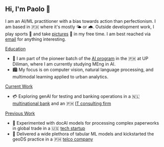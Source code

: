 ## Hi, I'm Paolo 👋

I am an AI/ML practitioner with a bias towards action than perfectionism. I am based in 🇵🇭 where it's mostly 🌤️ or 🌧️. Outside development work, I play sports 🎾 and take [pictures](https://vsco.co/jpacilo/gallery) 📸 in my free time. I am best reached via [email](joshuaacilo.13@gmail.com) for anything interesting.

<ins>Education</ins>
- 🌻 I am part of the pioneer batch of the [AI program](https://coe.upd.edu.ph/masters-of-engineering-in-artificial-intelligence/) in the 🇵🇭 at UP Diliman, where I am currently studying MEng in AI.
- 🏙️ My focus is on computer vision, natural language processing, and multimodal learning applied to urban analytics.

<ins>Current Work</ins>
- 💳 Exploring genAI for testing and banking operations in a 🇳🇱 [multinational bank](https://www.ing.com/Home.htm) and an 🇵🇭 [IT consulting firm](https://www.cognizant.com/ph/en)

<ins>Previous Work</ins>
- 🚢 Experimented with docAI models for processing complex paperworks in global trade in a 🇺🇸 [tech startup](https://www.expedock.com/)
- 📡 Delivered a wide plethora of tabular ML models and kickstarted the geoDS practice in a 🇵🇭 [telco company](https://www.globe.com.ph/#gref)

<!--
**jpacil0/jpacil0** is a ✨ _special_ ✨ repository because its `README.md` (this file) appears on your GitHub profile.

Here are some ideas to get you started:

- 🔭 I’m currently working on ...
- 🌱 I’m currently learning ...
- 👯 I’m looking to collaborate on ...
- 🤔 I’m looking for help with ...
- 💬 Ask me about ...
- 📫 How to reach me: ...
- 😄 Pronouns: ...
- ⚡ Fun fact: ...
-->
